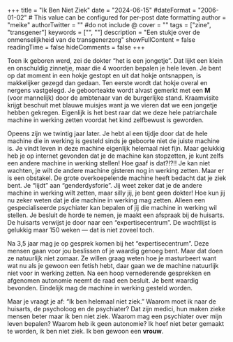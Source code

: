 +++
title = "Ik Ben Niet Ziek"
date = "2024-06-15"
#dateFormat = "2006-01-02" # This value can be configured for per-post date formatting
author = "meike"
authorTwitter = "" #do not include @
cover = ""
tags = ["zine", "transgener"]
keywords = ["", ""]
description = "Een stukje over de onmenselijkheid van de transgenerzorg"
showFullContent = false
readingTime = false
hideComments = false
+++

Toen ik geboren werd, zei de dokter “het is een jongetje”. Dat lijkt een klein en onschuldig zinnetje, maar die 4 woorden bepalen je hele leven. Je bent op dat moment in een hokje gestopt en uit dat hokje ontsnappen, is makkelijker gezegd dan gedaan. 
Ten eerste wordt dat hokje overal en nergens vastgelegd. Je geboorteakte wordt alvast gemerkt met een **M** (voor mannelijk) door de ambtenaar van de burgerlijke stand. Kraamvisite krijgt beschuit met blauwe muisjes want ja we vieren dat we een jongetje hebben gekregen. Eigenlijk is het best raar dat we deze hele patriarchale machine in werking zetten voordat het kind zelfbewust is geworden.

Opeens zijn we twintig jaar later. Je hebt al een tijdje door dat de hele machine die in werking is gesteld sinds je geboorte niet de juiste machine is. Je vindt leven in deze machine eigenlijk helemaal niet fijn. Maar gelukkig heb je op internet gevonden dat je de machine kan stopzetten, je kunt zelfs een andere machine in werking stellen! Hoe gaaf is dat?!?!!
Je kan niet wachten, je wilt de andere machine gisteren nog in werking zetten. Maar er is een obstakel. De grote overkoepelende machine heeft bedacht dat je ziek bent. Je “lijdt” aan “genderdysforie”. Jij weet zeker dat je de andere machine in werking wilt zetten, maar silly jij, je bent geen dokter! Hoe kun jij nu zeker weten dat je die machine in werking mag zetten. Alleen een gespecialiseerde psychiater kan bepalen of jij die machine in werking wil stellen. Je besluit de horde te nemen, je maakt een afspraak bij de huisarts. De huisarts verwijst je door naar een “expertisecentrum”. De wachtlijst is gelukkig maar 150 weken — dat is niet zoveel toch. 

Na 3,5 jaar mag je op gesprek komen bij het “expertisecentrum”. Deze mensen gaan voor jou beslissen of je waardig genoeg bent. Maar dat doen ze natuurlijk niet zomaar. Ze willen graag weten hoe je masturbeert want wat nu als je gewoon een fetish hebt, daar gaan we de machine natuurlijk niet voor in werking zetten. Na een hoop vernederende gesprekken en afgenomen autonomie neemt de raad een besluit. Je bent waardig bevonden. Eindelijk mag de machine in werking gesteld worden.

Maar je vraagt je af: “Ik ben helemaal niet ziek.” Waarom moet ik naar de huisarts, de psycholoog en de psychiater? Dat zijn medici, hun maken zieke mensen beter maar ik ben niet ziek. Waarom mag een psychiater over mijn leven bepalen? Waarom heb ik geen autonomie? Ik hoef niet beter gemaakt te worden, ik ben niet ziek. Ik ben gewoon een **vrouw**.